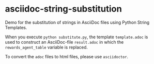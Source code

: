 # asciidoc-string-substitution

Demo for the substitution of strings in AsciiDoc files using Python String Templates.

When you execute `python substitute.py`, the template `template.adoc` is used to construct an AsciiDoc-file `result.adoc` in which the `rewards_agent_table` variable is replaced.

To convert the `adoc` files to html files, please use `asciidoctor`.
